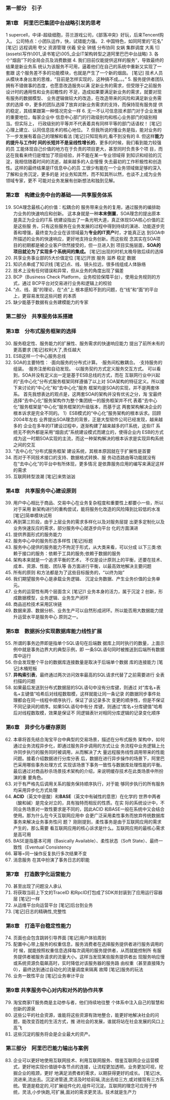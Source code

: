 ### 第一部分　引子
### 第1章　阿里巴巴集团中台战略引发的思考
1 supercell，中译-超级细胞，芬兰游戏公司，《部落冲突》好玩，后来Tencent购入。
公司特点：小团队运作，快，试错能力强。
2. 中国特色，如同阿里的“花名”
	[笔记]
远程调用 夸父
资源管理 伏羲
安全 钟馗
分布协同 女娲
集群调度 大禹
![](assets\写作\001_读书笔记\005_企业IT架构转型之道阿里巴巴中台战略\)
3. 各个“烟囱”下的全局会员及消费数据
4. 我们目前仅能提供这样的服务”，导致最终的结果是新业务系 统认为该服务不可用，逼着他们在自己的系统中重新又实现了一套跟 这个服务差不多的功能模块，也就是产生了一个新的烟囱。
	[笔记] 技术人员从模块本身出发的思维，“目前是怎样实现的，这种搞不成。。。”
5. 服务提供者团队拥有不错做事的态度，也愿意改造服务以满 足新业务的需求，但受限于之前服务设计时的通用性和业务前瞻性的 不足，造成如果要满足新业务的需求，就要对现有服务的数据模型、 业务逻辑做较大的改造，在改造带来的风险和满足新业务需求的选择 中，更多的团队选择了放弃对新业务需求的支持，而保持现有服务提 供的稳定，其结果跟第一种情况完全一样
6. 无一不认可信息技术部门对于企业发展的重要地位，每家企业中 信息中心部门的行政级别均和核心业务部门的级别相当。但实际上， 行政级别的平等并不代表着具有同样平等的部门话语权！
	[笔记] 心理上建立、认同信息技术的核心地位。
7. 但我所说的懂业务是指，能对业务的下一步发展有着自己的理解和看法
	[笔记]只知现有的,看不到没有的
8. 但这样**能力的提升与工作时 间的长短并不是呈线性增长的**，更多的时候，我们看到能力较强的员 工能体现自己价值的地方在于负责的项目更大，甚至同时负责多个项 目，而这在我看来终归是增加了项目经验，并不能在某一专业领域得 到知识和经验的沉淀，我相信随着时间的流逝，越来越多的人会慢慢 失去最初的工作积极性和创造性。这样的最终结果是IT信息中心的员 工很少有能在一个业务领域做足够的深入了解和业务沉淀，更多的是 对业务知其然，而不知其所以然，也谈不上成为业务领域专家，更不 可能对业务发展有创新想法和独到见解。 
### 第2章　构建业务中台的基础——共享服务体系
19. SOA理念最核心的价值：松耦合的 服务带来业务的复用，通过服务的编排助力业务的快速响应和创新。 这本身就是一种**本末倒置**，SOA理念的提出原本是真正为企业的IT系 统建设指出了一条光明大道，真正体现SOA核心价值的正是这些服 务，只有这些服务在业务发展的过程中得到持续的演进、功能逐步完  善和增强，最终变为企业在该领域最为**专业的IT资产**时，才能真正达 到SOA中所描述的业务的快速响应，更好地支持业务创新。而这些观 念其实在SOA项目的初期都是被企业客户欣然接受的，但一旦进入到 项目实施层面，**SOA的项目就沦为了实现多个系统间的集成。** 
	[笔记]出现的时机太晚导致后续的选择 
24. 共享业务事业部的5大价值定位
	[笔记]开放  服务  滋养  稳定  数据
25. 知识点串成了知识线
	[笔记]点、线、镜头拉远，很多线组成人体脉络
26. 技术上没有任何错误和异常，但从业务的角度出现了偏差
27. BCP（Business Check Platform，业务校验保障平台），使用业务规则的方式，通过 BCP平台对交易进行业务和逻辑上的校验
28. “点、线、面”的理论，在“点”上 根本感知不到的问题，在“线”和“面”的平台上，更容易发现这些问题 的本质
29. 缺少能基于数据有业务建模能力的专家
### 第二部分　共享服务体系搭建
### 第3章　分布式服务框架的选择
30. 服务稳定性、服务能力的扩展性、服务需求的快速响应能力 提出了前所未有的更高要求
	[笔记]权利大了,责任越大
31. ESB这样一个中心服务总线
34. SOA的主要特性： 
·面向服务的分布式计算。 
·服务间松散耦合。 
·支持服务的组装。 
·服务注册和自动发现。 
·以服务契约方式定义服务交互方式。 可以看到，SOA并没有定义出一定是基于ESB总线的方式，而在 互联网行业中兴起的“去中心化”分布式服务框架同样遵循了以上对 SOA架构的特征定义。所以接下来讨论的“中心化”和“去中心化”服务 框架均是SOA的实现，并不是两套体系。 首先我想表达的观点是，这两套SOA的架构并没有优劣之分，淘 宝最终选择“去中心化”服务架构作为整个集团统一的服务框架并不代 表着“去中心化”服务框架是“中心化”服务框架的升级版本，而基于这 两套架构解决企业的根本诉求是完全不同的。 1）ESB模式的“中心化”服务架构的根本诉求。回顾2004年左右 业界提出SOA理念的背景，正是大型软件公司已经发现，越来越多的 企业在多年的IT建设过程中，逐渐构建了越来越多的IT系统，这些IT 系统无不例外都是采用“烟囱式”系统建设模式而建立的，使得企业内 ESB的方式成为这一时期SOA实现的主流，而这一种架构解决的根本诉求是实现异构系统之间的交互
36. “去中心化”分布式服务框架 建设系统，其根本原因就在于扩展性是首要
37. 而对于不同技术接口的支持、数据格式转换、服 务动态路由等功能就没有在“去中心化”的平台中有所体现，更多情况 是依靠服务应用的编写来满足这样的需求
38. 互联网转型浪潮
	[笔记]来势汹汹
### 第4章　共享服务中心建设原则
39. 用户中心相比于商品、交易中心在业务复杂程度和重要性上都要小一些，所以对于采用 新架构进行的重构尝试，能将服务化改造的风险降到比较低的水准
	[笔记]简单模块试用
40. 再到第三阶段，由于上层业务的需求多样化以及对服务层提 出更多定制化以及业务快速反应的需求，部分服务中心就逐步向平台 化的方面演进
41. 提供界面形式的服务能力
42. 服务中心中的服务形态多样性
	[笔记]标题
43. 服务中心提供的服务能力不拘泥于形式，从大类来看，可以分成 以下三类:依赖于接口的服务：依赖于工具的服务;依赖于数据的服务
47. 架构本来就是一个追求平衡的艺术， 不仅是设计原则上的平衡，还要在技术、成本、资源、性能、团队等 各方面进行平衡，以最高效地解决主要问题
48. 所有的原则 和方法都是为了这些目标服务的，“以终为始”
49. 我们期望服务中心是承载业务逻辑、 沉淀业务数据、产生业务价值的业务单元。
50. 业务的运营性有两个层面含义
	[笔记]1 业务本身的活力，属于沉淀  2 创新，形成数据模型，业务逻辑、业务生产闭环
50. 商品巡检技术采用区块链
51. 数据来源、数据分析、业务生产可以自然形成闭环。所以能否用大数据能力提升运营水平是服务中心 原则之一。 
### 第5章　数据拆分实现数据库能力线性扩展
55. 所谓的事务边界即是指单个SQL语句在后端数 据库上同时执行的数量，上面示例中就是事务边界大的典型示例，即 一条SQL语句同时被推送到后端所有数据库中运行
56. 你会发现整个平台的数据库连接数量是取决于后端单个数据 库的连接能力
	[笔记]木桶短板
57. **异构索引表**，最终通过两次访问效率最高的SQL请求代替了之前需要进行 全表扫描的问题
59. 如果最后发送到分布式数据层的SQL语句中没有分库键，则通过 对“库名+表名+主键值”哈希后对线程数取模，这样就能让同一条记录 的数据同步事件处理都会在同一线程中顺序执行，保证了该记录多次
变更的顺序性，但是不保证不同记录间的顺序。如果SQL语句中有分 库键，则通过“库名+分库键值”哈希后对线程数取模，效果是保证不 同逻辑表针对相同分库逻辑的记录变化顺序
### 第6章　异步化与缓存原则
62. 本章将首先结合淘宝平台中典型的交易场景，描述在分布式服务 架构中，如何通过业务流程异步化，即通过服务异步调用的方式让业 务流程中业务逻辑上允许同步执行的服务同时被调用，从而解决了大 量远程服务线性调用带来的性能问题。接着介绍数据进行分库分表 后，数据在进行异步操作的场景下，阿里巴巴采用哪些事务处理方式 实现该场景下事务一致性与数据库处理性能的平衡。最后通过对商品秒杀场景技术架构的介绍，来说明缓存技术在此类场景中所扮演的重 要角色。 
64. 对于有严格先后调用关系的服务保持顺序执行，对于能 够同步执行的所有服务均采用异步化方式处理
65. **ACID**（英文中是酸）和**BASE**（英文中有碱性的意思）在化学的 世界中两者（酸和碱）是完全对立的，具有独特而相反的性质。在实 际的系统设计中，不同业务场景对一致性要求是不同的，因此ACID 和BASE一般在系统中又会结合使用。那为什么在今天互联网应用中 会更广泛采用柔性事务而放弃传统数据库事务来解决业务事务性问 题？ 刚刚提到，柔性事务是由于互联网应用的需求产生的，那么需要 看互联网应用的核心诉求是什么。互联网应用的最核心需求是高可用 
67. BASE是指基本可用（Basically Available）、柔性状态（Soft State）、最终一致性（Eventual Consistency
68. 幂等=同一操作反复执行多次结果不变
69. 消息服务 在其中扮演了事务日志的职能
### 第7章　打造数字化运营能力
70. 甚至出现了问题没人承认
71. 将获取当前上下文的TraceID 和RpcID打包成了SDK并封装到了应用运行容器层
	[笔记]一样
72. 从运维平台向运营平台
	[笔记]后台到业务
73. [笔记]日志的精确性,完整性
### 第8章　打造平台稳定性能力
74. 页面也会包含跳转引导界面
	[笔记]用户体验周到
75. 配置中心带上服务的权重信息，服务消费者在选择服务提供者进行服务调用的时 候，就能按照权重信息选择每次调用的服务提供者，从而就能控制所 有服务提供者被服务请求的流量大小。这样当发现某些服务提供者出 现服务响应慢或系统资源负载飙高时，实时降低对该服务器的服务路 由权重（甚至直接降为0），最终达到通过自动化的流量调度来隔离 故障
	[笔记]服务的玩法
77. 业务一致性平台
	[笔记]业务审计平台
### 第9章 共享服务中心对内和对外的协作共享
79. 淘宝商家IT服务商是主动参与者，他们持续地往整 个体系中注入自己的智慧和创新的源泉
80. 这些公平的社会资源，谁能将这些资源有效地整合，能更好地解决社会的问题，能改变百姓的生活方式，推 进社会的发展，谁就将站在社会发展的风口上高飞
81. 这些沉淀的服务将会是企业最大的资产。
### 第三部分　阿里巴巴能力输出与案例
83. 企业可以更好地使用互联网技术、利用互联网服务、借鉴互联网企业运营模式，更好地实现价值链中各节点的连接，让流程更加透明，业务更加可视，挖掘企业的瓶颈，更好 地满足消费者的需求，以期获得更好的成长。
	[笔记]水,流进来,流出去。沉淀进管道,灵活及时给前端,流出去给三方,或对接现有三方系统。管道是稳定的,可扩展组件化的,组件可沉淀。互联网的理念可应用于传统，灵活,小步快跑,可扩展,面对的需求更灵活。技术就是生产力
